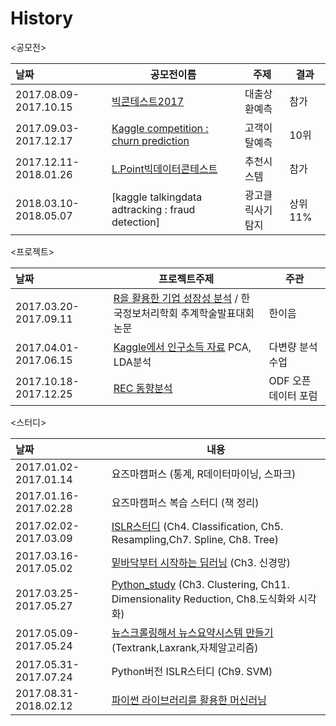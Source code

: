 # History


<공모전>

| 날짜                    | 공모전이름                                    | 주제     | 결과   |
| :--------------------- | ---------------------------------------- | ------ | ---- |
| 2017.08.09-2017.10.15 | [빅콘테스트2017](https://github.com/RyuJiseung/BigCon2017) | 대출상환예측 | 참가   |
| 2017.09.03-2017.12.17 | [Kaggle competition : churn prediction](https://github.com/RyuJiseung/WSDM_2018) | 고객이탈예측 | 10위   |
| 2017.12.11-2018.01.26 | [L.Point빅데이터콘테스트](https://github.com/RyuJiseung/2018_L.Point_BigData_Competition) | 추천시스템 | 참가   |
| 2018.03.10-2018.05.07 | [kaggle talkingdata adtracking : fraud detection] | 광고클릭사기탐지 | 상위 11% |


<프로젝트>

| 날짜                      | 프로젝트주제                                   | 주관            |
| :------------------------ | -------------------------------------------- | ------------- |
| 2017.03.20-2017.09.11      | [R을 활용한 기업 성장성 분석](https://github.com/RyuJiseung/Analysis_StockPrice_UpDown) / 한국정보처리학회 추계학술발표대회 논문 | 한이음           |
| 2017.04.01-2017.06.15      | [Kaggle에서 인구소득 자료](https://github.com/RyuJiseung/Kaggle-Income_data) PCA, LDA분석 | 다변량 분석 수업     |
| 2017.10.18-2017.12.25      | [REC 동향분석](https://ryujiseung.github.io/ODF-Working-Group/)    | ODF 오픈 데이터 포럼 |
 

<스터디>

| 날짜                   | 내용                                       |
| :------------------- | ---------------------------------------- |
| 2017.01.02-2017.01.14   | 요즈마캠퍼스 (통계, R데이터마이닝, 스파크)                |
| 2017.01.16-2017.02.28  | 요즈마캠퍼스 복습 스터디 (책 정리)                     |
| 2017.02.02-2017.03.09    | [ISLR스터디](https://github.com/RyuJiseung/ISLR) (Ch4. Classification, Ch5. Resampling,Ch7. Spline, Ch8. Tree) |
| 2017.03.16-2017.05.02   | [밑바닥부터 시작하는 딥러닝](https://github.com/RyuJiseung/Deep_learning) (Ch3. 신경망) |
| 2017.03.25-2017.05.27 | [Python_study](https://github.com/RyuJiseung/Python_Study_2016) (Ch3. Clustering, Ch11. Dimensionality Reduction, Ch8.도식화와 시각화) |
| 2017.05.09-2017.05.24   | [뉴스크롤링해서 뉴스요약시스템 만들기](https://github.com/RyuJiseung/NewsCrawling) (Textrank,Laxrank,자체알고리즘) |
| 2017.05.31-2017.07.24  | Python버전 ISLR스터디 (Ch9. SVM)              |
| 2017.08.31-2018.02.12  | [파이썬 라이브러리를 활용한 머신러닝](https://github.com/RyuJiseung/Machine-Learning-with-Python) |

